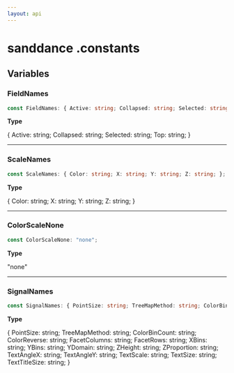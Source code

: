 ```yaml
---
layout: api
---
```


# sanddance .constants

## Variables

### FieldNames

```typescript
const FieldNames: { Active: string; Collapsed: string; Selected: string; Top: string; };
```

**Type**

{ Active: string; Collapsed: string; Selected: string; Top: string; }

----------

### ScaleNames

```typescript
const ScaleNames: { Color: string; X: string; Y: string; Z: string; };
```

**Type**

{ Color: string; X: string; Y: string; Z: string; }

----------

### ColorScaleNone

```typescript
const ColorScaleNone: "none";
```

**Type**

"none"

----------

### SignalNames

```typescript
const SignalNames: { PointSize: string; TreeMapMethod: string; ColorBinCount: string; ColorReverse: string; FacetColumns: string; FacetRows: string; XBins: string; YBins: string; YDomain: string; ZHeight: string; ZProportion: string; TextAngleX: string; TextAngleY: string; TextScale: string; TextSize: string; TextTitleSize: string; };
```

**Type**

{ PointSize: string; TreeMapMethod: string; ColorBinCount: string; ColorReverse: string; FacetColumns: string; FacetRows: string; XBins: string; YBins: string; YDomain: string; ZHeight: string; ZProportion: string; TextAngleX: string; TextAngleY: string; TextScale: string; TextSize: string; TextTitleSize: string; }

[NamespaceImport-0]: constants#constants
[VariableDeclaration-1]: constants#fieldnames
[VariableDeclaration-2]: constants#scalenames
[VariableDeclaration-3]: constants#colorscalenone
[VariableDeclaration-4]: constants#signalnames